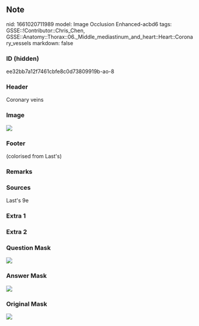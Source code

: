 ## Note
nid: 1661020711989
model: Image Occlusion Enhanced-acbd6
tags: GSSE::!Contributor::Chris_Chen, GSSE::Anatomy::Thorax::06._Middle_mediastinum_and_heart::Heart::Coronary_vessels
markdown: false

### ID (hidden)
ee32bb7a12f7461cbfe8c0d73809919b-ao-8

### Header
Coronary veins

### Image
<img src="tmp0_80tt3i.png">

### Footer
(colorised from Last's)

### Remarks


### Sources
Last's 9e

### Extra 1


### Extra 2


### Question Mask
<img src="ee32bb7a12f7461cbfe8c0d73809919b-ao-8-Q.svg">

### Answer Mask
<img src="ee32bb7a12f7461cbfe8c0d73809919b-ao-8-A.svg">

### Original Mask
<img src="ee32bb7a12f7461cbfe8c0d73809919b-ao-O.svg">

